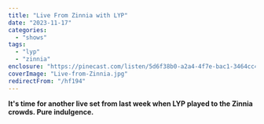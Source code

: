 ```yaml
---
title: "Live From Zinnia with LYP"
date: "2023-11-17"
categories:
  - "shows"
tags:
  - "lyp"
  - "zinnia"
enclosure: "https://pinecast.com/listen/5d6f38b0-a2a4-4f7e-bac1-3464cc4f28ee.mp3 88747656 audio/mpeg "
coverImage: "Live-from-Zinnia.jpg"
redirectFrom: "/hf194"
---
```


**It's time for another live set from last week when LYP played to the Zinnia crowds. Pure indulgence.**
